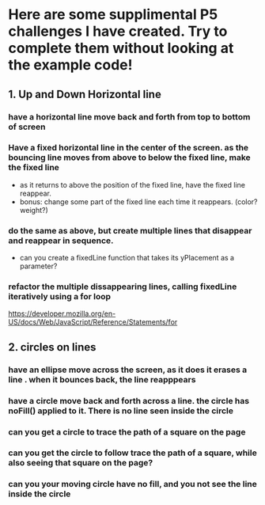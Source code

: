# Here are some supplimental P5 challenges I have created. Try to complete them without looking at the example code!

## 1. Up and Down Horizontal line

### have a horizontal line move back and forth from top to bottom of screen
### Have a fixed horizontal line in the center of the screen. as the bouncing line moves from above to below the fixed line, make the fixed line 
 - as it returns to above the position of the fixed line, have the fixed line reappear.
 - bonus: change some part of the fixed line each time it reappears. (color? weight?)


### do the same as above, but create multiple lines that disappear and reappear in sequence.
- can you create a fixedLine function that takes its yPlacement as a parameter?

### refactor the  multiple dissappearing lines, calling fixedLine iteratively  using a for loop

https://developer.mozilla.org/en-US/docs/Web/JavaScript/Reference/Statements/for


## 2. circles on lines

### have an ellipse move across the screen, as it does it erases a line . when it bounces back, the line reapppears
### have a circle move back and forth across a line. the circle has noFill() applied to it. There is no line seen inside the circle

### can you get a circle to trace the path of a square on the page

### can you get the circle to follow trace the path of a square, while also seeing that square on the page?

### can you your moving circle have no fill, and you not see the line inside the circle
